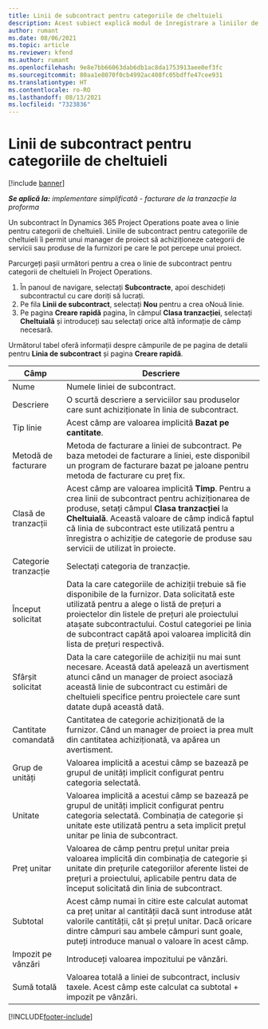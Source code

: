 ```yaml
---
title: Linii de subcontract pentru categoriile de cheltuieli
description: Acest subiect explică modul de înregistrare a liniilor de subcontract pentru cheltuieli și utilizarea câmpurilor pentru înregistrarea achizițiilor de timp de la furnizori.
author: rumant
ms.date: 08/06/2021
ms.topic: article
ms.reviewer: kfend
ms.author: rumant
ms.openlocfilehash: 9e8e7bb66063dab6db1ac8da1753913aee0ef3fc
ms.sourcegitcommit: 80aa1e8070f0cb4992ac408fc05bdffe47cee931
ms.translationtype: HT
ms.contentlocale: ro-RO
ms.lasthandoff: 08/13/2021
ms.locfileid: "7323836"
---
```

#  <a name="subcontract-lines-for-expense-categories"></a>Linii de subcontract pentru categoriile de cheltuieli

[!include [banner](../../includes/dataverse-preview.md)]

_**Se aplică la:** implementare simplificată - facturare de la tranzacție la proforma_

Un subcontract în Dynamics 365 Project Operations poate avea o linie pentru categorii de cheltuieli. Liniile de subcontract pentru categoriile de cheltuieli îi permit unui manager de proiect să achiziționeze categorii de servicii sau produse de la furnizori pe care le pot percepe unui proiect.

Parcurgeți pașii următori pentru a crea o linie de subcontract pentru categorii de cheltuieli în Project Operations.

1. În panoul de navigare, selectați **Subcontracte**, apoi deschideți subcontractul cu care doriți să lucrați.
2. Pe fila **Linii de subcontract**, selectați **Nou** pentru a crea oNouă linie.
3. Pe pagina **Creare rapidă** pagina, în câmpul **Clasa tranzacției**, selectați **Cheltuială** și introduceți sau selectați orice altă informație de câmp necesară.

Următorul tabel oferă informații despre câmpurile de pe pagina de detalii pentru **Linia de subcontract** și pagina **Creare rapidă**.

| **Câmp** |  **Descriere** |
| ----------| ---------------- |
| Nume | Numele liniei de subcontract. |
| Descriere | O scurtă descriere a serviciilor sau produselor care sunt achiziționate în linia de subcontract. |
| Tip linie | Acest câmp are valoarea implicită **Bazat pe cantitate**.  |
| Metodă de facturare | Metoda de facturare a liniei de subcontract. Pe baza metodei de facturare a liniei, este disponibil un program de facturare bazat pe jaloane pentru metoda de facturare cu preț fix.  |
| Clasă de tranzacții | Acest câmp are valoarea implicită **Timp**. Pentru a crea linii de subcontract pentru achiziționarea de produse, setați câmpul **Clasa tranzacției** la **Cheltuială**. Această valoare de câmp indică faptul că linia de subcontract este utilizată pentru a înregistra o achiziție de categorie de produse sau servicii de utilizat în proiecte. |
| Categorie tranzacție | Selectați categoria de tranzacție. |
| Început solicitat | Data la care categoriile de achiziții trebuie să fie disponibile de la furnizor. Data solicitată este utilizată pentru a alege o listă de prețuri a proiectelor din listele de prețuri ale proiectului atașate subcontractului. Costul categoriei pe linia de subcontract capătă apoi valoarea implicită din lista de prețuri respectivă. |
| Sfârșit solicitat | Data la care categoriile de achiziții nu mai sunt necesare. Această dată apelează un avertisment atunci când un manager de proiect asociază această linie de subcontract cu estimări de cheltuieli specifice pentru proiectele care sunt datate după această dată. |
| Cantitate comandată | Cantitatea de categorie achiziționată de la furnizor. Când un manager de proiect ia prea mult din cantitatea achiziționată, va apărea un avertisment.  |
| Grup de unități | Valoarea implicită a acestui câmp se bazează pe grupul de unități implicit configurat pentru categoria selectată. |
| Unitate | Valoarea implicită a acestui câmp se bazează pe grupul de unități implicit configurat pentru categoria selectată. Combinația de categorie și unitate este utilizată pentru a seta implicit prețul unitar pe linia de subcontract. |
| Preț unitar | Valoarea de câmp pentru prețul unitar preia valoarea implicită din combinația de categorie și unitate din prețurile categoriilor aferente listei de prețuri a proiectului, aplicabile pentru data de început solicitată din linia de subcontract.  |
| Subtotal | Acest câmp numai în citire este calculat automat ca preț unitar al cantității dacă sunt introduse atât valorile cantității, cât și prețul unitar. Dacă oricare dintre câmpuri sau ambele câmpuri sunt goale, puteți introduce manual o valoare în acest câmp.  |
| Impozit pe vânzări | Introduceți valoarea impozitului pe vânzări.  |
| Sumă totală | Valoarea totală a liniei de subcontract, inclusiv taxele. Acest câmp este calculat ca subtotal + impozit pe vânzări.  |


[!INCLUDE[footer-include](../../includes/footer-banner.md)]

